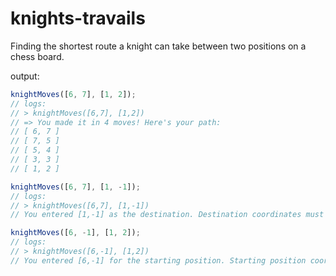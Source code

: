 # knights-travails

Finding the shortest route a knight can take between two positions on a chess board.

output:
```js
knightMoves([6, 7], [1, 2]);
// logs:
// > knightMoves([6,7], [1,2])
// => You made it in 4 moves! Here's your path:
// [ 6, 7 ]
// [ 7, 5 ]
// [ 5, 4 ]
// [ 3, 3 ]
// [ 1, 2 ]

knightMoves([6, 7], [1, -1]);
// logs:
// > knightMoves([6,7], [1,-1])
// You entered [1,-1] as the destination. Destination coordinates must be between [0, 0] & [7, 7]

knightMoves([6, -1], [1, 2]);
// logs:
// > knightMoves([6,-1], [1,2])
// You entered [6,-1] for the starting position. Starting position coordinates must be between [0, 0] & [7, 7]
```